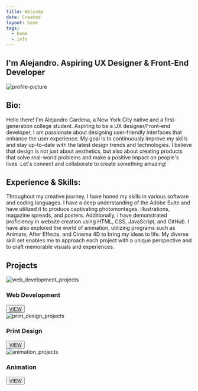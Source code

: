 ```yaml
---
title: Welcome
date: Created
layout: base
tags:
  - home
  - info
---
```


<div class="main_homepage_title">
  <h2>I'm Alejandro. Aspiring UX Designer & Front-End Developer</h2>
</div>
<div class="profile-pic">
  <img src="/images/profile-pic.png" alt="profile-picture">
</div>

<div class="project_text">
  <h2>Bio:</h2>
</div>

<div class="project_bio">
  <p>
    Hello there! I'm Alejandro Cardena, a New York City native and a first-generation college student. 
    Aspiring to be a UX designer/Front-end developer, I am passionate about designing user-friendly 
    interfaces that enhance the user experience. My goal is to continuously improve my skills and stay 
    up-to-date with the latest design trends and technologies. I believe that design is not just about 
    aesthetics, but also about creating products that solve real-world problems and make a positive 
    impact on people's lives. Let's connect and collaborate to create something amazing!
  </p>
</div>

<h2>Experience & Skills:</h2>

<div class="project_bio">
  <p>
    Throughout my creative journey, I have honed my skills in various software and coding languages. I have 
    a deep understanding of the Adobe Suite and have utilized it to produce captivating photomontages, 
    illustrations, magazine spreads, and posters. Additionally, I have demonstrated proficiency in website 
    creation using HTML, CSS, JavaScript, and GitHub. I have also explored the world of animation, utilizing 
    programs such as Animate, After Effects, and Cinema 4D to bring my ideas to life. My diverse skill set 
    enables me to approach each project with a unique perspective and to craft memorable visuals and experiences.
  </p>
</div>

<h2 class="section-head">Projects</h2>
<section class="grid">

  <article class="card">
    <div class="card__img"><img src="/images/web_development_projects.png" alt="web_development_projects"></div>
    <div class="card__content">
      <h1 class="card__header">Web Development</h1>
      <button class="card__btn"><a href="/web_development_projects">VIEW</a></button>
    </div>
  </article>

  <article class="card">
    <div class="card__img"><img src="/images/print_design_projects.png" alt="print_design_projects"></div>
    <div class="card__content">
      <h1 class="card__header">Print Design</h1>
      <button class="card__btn"><a href="/print_design_projects">VIEW</a></button>
    </div>
  </article>

  <article class="card">
    <div class="card__img"><img src="/images/animation_projects.png" alt="animation_projects"></div>
    <div class="card__content">
      <h1 class="card__header">Animation</h1>
      <button class="card__btn"><a href="/animation_projects">VIEW</a></button>
    </div>
  </article>

</section>